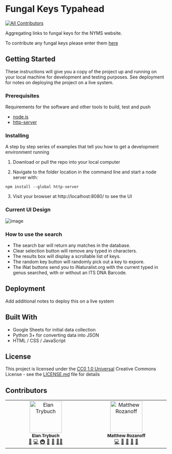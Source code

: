 # Fungal Keys Typahead
<!-- ALL-CONTRIBUTORS-BADGE:START - Do not remove or modify this section -->
[![All Contributors](https://img.shields.io/badge/all_contributors-2-orange.svg?style=flat-square)](#contributors-)
<!-- ALL-CONTRIBUTORS-BADGE:END -->

Aggregating links to fungal keys for the NYMS website.

To contribute any fungal keys please enter them [here](https://docs.google.com/spreadsheets/d/1kmjDvNiSI5lf99F5wE-nCSKwRLOtvO-rwj_xwGERzfg/edit?usp=sharing)

## Getting Started

These instructions will give you a copy of the project up and running on
your local machine for development and testing purposes. See deployment
for notes on deploying the project on a live system.

### Prerequisites

Requirements for the software and other tools to build, test and push
- [node.js](https://nodejs.org/en/download/package-manager)
- [http-server](https://www.npmjs.com/package/http-server)

### Installing

A step by step series of examples that tell you how to get a development
environment running

1. Download or pull the repo into your local computer

2. Navigate to the folder location in the command line and start a node server with:
```
npm install --global http-server
```
3. Visit your browser at http://localhost:8080/ to see the UI

### Current UI Design

![image](https://github.com/user-attachments/assets/31d4578e-fbe9-44a8-a9b0-2dec9cce8548)

### How to use the search

- The search bar will return any matches in the database.
- Clear selection button will remove any typed in characters.
- The results box will display a scrollable list of keys.
- The random key button will randomly pick out a key to expore.
- The iNat buttons send you to iNaturalist.org with the current typed in genus searched, with or without an ITS DNA Barcode.

## Deployment

Add additional notes to deploy this on a live system

## Built With

  - Google Sheets for initial data collection
  - Python 3+ for converting data into JSON
  - HTML / CSS / JavaScript


## License

This project is licensed under the [CC0 1.0 Universal](LICENSE.md)
Creative Commons License - see the [LICENSE.md](LICENSE.md) file for
details

## Contributors

<!-- ALL-CONTRIBUTORS-LIST:START - Do not remove or modify this section -->
<!-- prettier-ignore-start -->
<!-- markdownlint-disable -->
<table>
  <tbody>
    <tr>
      <td align="center" valign="top" width="14.28%"><a href="https://github.com/Elaniobro"><img src="https://avatars.githubusercontent.com/u/710847?v=4?s=100" width="100px;" alt="Elan Trybuch"/><br /><sub><b>Elan Trybuch</b></sub></a><br /><a href="https://github.com/newyorkmyc/keys-typeahead/commits?author=Elaniobro" title="Documentation">📖</a> <a href="https://github.com/newyorkmyc/keys-typeahead/commits?author=Elaniobro" title="Code">💻</a> <a href="#infra-Elaniobro" title="Infrastructure (Hosting, Build-Tools, etc)">🚇</a> <a href="#tool-Elaniobro" title="Tools">🔧</a> <a href="#question-Elaniobro" title="Answering Questions">💬</a> <a href="#mentoring-Elaniobro" title="Mentoring">🧑‍🏫</a></td>
      <td align="center" valign="top" width="14.28%"><a href="https://github.com/mrozanoff/mrozanoff.github.io"><img src="https://avatars.githubusercontent.com/u/48360019?v=4?s=100" width="100px;" alt="Matthew Rozanoff"/><br /><sub><b>Matthew Rozanoff</b></sub></a><br /><a href="https://github.com/newyorkmyc/keys-typeahead/commits?author=mrozanoff" title="Code">💻</a> <a href="https://github.com/newyorkmyc/keys-typeahead/commits?author=mrozanoff" title="Documentation">📖</a> <a href="https://github.com/newyorkmyc/keys-typeahead/issues?q=author%3Amrozanoff" title="Bug reports">🐛</a> <a href="#data-mrozanoff" title="Data">🔣</a> <a href="#question-mrozanoff" title="Answering Questions">💬</a></td>
    </tr>
  </tbody>
</table>

<!-- markdownlint-restore -->
<!-- prettier-ignore-end -->

<!-- ALL-CONTRIBUTORS-LIST:END -->
<!-- prettier-ignore-start -->
<!-- markdownlint-disable -->

<!-- markdownlint-restore -->
<!-- prettier-ignore-end -->

<!-- ALL-CONTRIBUTORS-LIST:END -->

